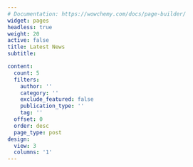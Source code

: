 ```yaml
---
# Documentation: https://wowchemy.com/docs/page-builder/
widget: pages
headless: true
weight: 20
active: false
title: Latest News
subtitle:

content:
  count: 5
  filters:
    author: ''
    category: ''
    exclude_featured: false
    publication_type: ''
    tag: ''
  offset: 0
  order: desc
  page_type: post
design:
  view: 3
  columns: '1'
---
```

